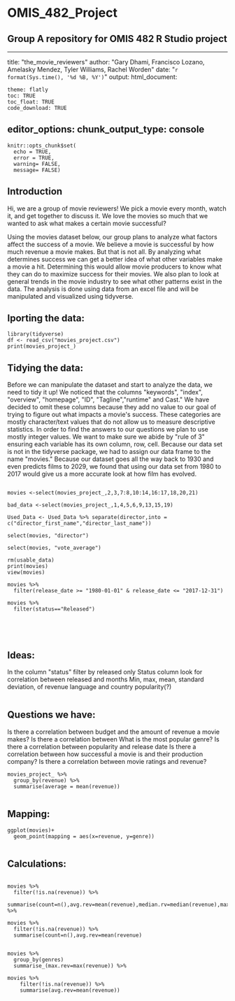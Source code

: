 # OMIS_482_Project
Group A repository for OMIS 482 R Studio project 
---
---
title: "the_movie_reviewers"
author: "Gary Dhami, Francisco Lozano, Amelasky Mendez, Tyler Williams, Rachel Worden"
date: "`r format(Sys.time(), '%d %B, %Y')`" 
output: 
  html_document:
    
    theme: flatly
    toc: TRUE
    toc_float: TRUE
    code_download: TRUE
editor_options: 
  chunk_output_type: console
---

```{r setup, include=FALSE, cache = F}
knitr::opts_chunk$set(
  echo = TRUE,
  error = TRUE,
  warning= FALSE,
  message= FALSE)
```

## Introduction
Hi, we are a group of movie reviewers! We pick a movie every month, watch it, and get together to discuss it. We love the movies so much that we wanted to ask what makes a certain movie successful? 

Using the movies dataset below, our group plans to analyze what factors affect the success of a movie. We believe a movie is successful by how much revenue a movie makes. But that is not all. By analyzing what determines success we can get a better idea of what other variables make a movie a hit. Determining this would allow movie producers to know what they can do to maximize success for their movies. We also plan to look at general trends in the movie industry to see what other patterns exist in the data. The analysis is done using data from an excel file and will be manipulated and visualized using tidyverse.

## Iporting the data:
```{r, echo=T}
library(tidyverse)
df <- read_csv("movies_project.csv")
print(movies_project_)
```

## Tidying the data:
Before we can manipulate the dataset and start to analyze the data, we need to tidy it up! We noticed that the columns "keywords", "index", "overview", "homepage", "ID", "Tagline","runtime" and Cast." We have decided to omit these columns because they add no value to our goal of trying to figure out what impacts a movie's success. These categories are mostly character/text values that do not allow us to measure descriptive statistics. In order to find the answers to our questions we plan to use mostly integer values. We want to make sure we abide by "rule of 3" ensuring each variable has its own column, row, cell. Because our data set is not in the tidyverse package, we had to assign our data frame to the name "movies." Because our dataset goes all the way back to 1930 and even predicts films to 2029, we found that using our data set from 1980 to 2017 would give us a more accurate look at how film has evolved.
```{r}

movies <-select(movies_project_,2,3,7:8,10:14,16:17,18,20,21)

bad_data <-select(movies_project_,1,4,5,6,9,13,15,19)

Used_Data <- Used_Data %>% separate(director,into = c("director_first_name","director_last_name"))

select(movies, "director")

select(movies, "vote_average")

rm(usable_data)
print(movies)
view(movies)

movies %>% 
  filter(release_date >= "1980-01-01" & release_date <= "2017-12-31") 

movies %>% 
  filter(status=="Released")




```



```{r}

```
## Ideas:
In the column "status" filter by released only 
Status column look for correlation between released and months 
Min, max, mean, standard deviation, of revenue 
language and country 
popularity(?)

```
```
## Questions we have:

Is there a correlation between budget and the amount of revenue a movie makes? 
Is there a correlation between 
What is the most popular genre? 
Is there a correlation between popularity and release date
Is there a correlation between how successful a movie is and their production company? 
Is there a correlation between movie ratings and revenue?


```{r}
movies_project_ %>% 
  group_by(revenue) %>% 
  summarise(average = mean(revenue))
```


```

```
## Mapping:
```{r}
ggplot(movies)+
  geom_point(mapping = aes(x=revenue, y=genre))


```
## Calculations:

```{r}

movies %>% 
  filter(!is.na(revenue)) %>% 
  summarise(count=n(),avg.rev=mean(revenue),median.rv=median(revenue),max_rev=max(revenue),min.rev=min(revenue),sd.rev=sd(revenue)) %>% 

movies %>% 
  filter(!is.na(revenue)) %>% 
  summarise(count=n(),avg.rev=mean(revenue)


movies %>% 
  group_by(genres)
  summarise_(max.rev=max(revenue)) %>%
    
movies %>% 
    filter(!is.na(revenue)) %>% 
    summarise(avg.rev=mean(revenue))

```








